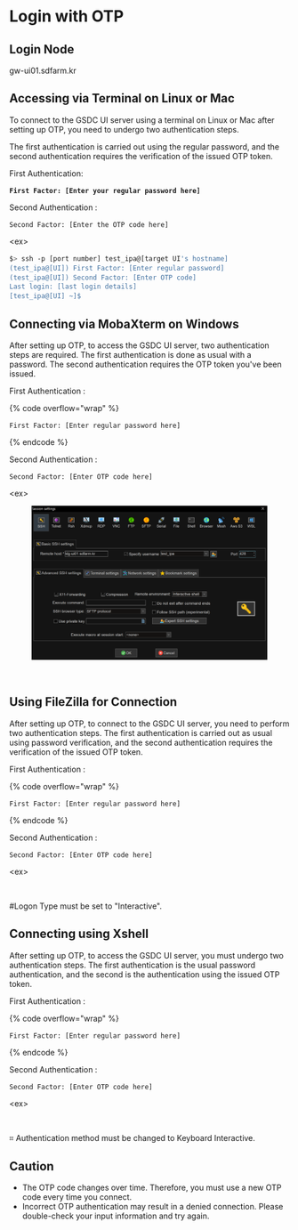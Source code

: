 # Login with OTP

## Login Node&#x20;

gw-ui01.sdfarm.kr



## Accessing via Terminal on Linux or Mac

To connect to the GSDC UI server using a terminal on Linux or Mac after setting up OTP, you need to undergo two authentication steps.&#x20;

The first authentication is carried out using the regular password, and the second authentication requires the verification of the issued OTP token.



First Authentication:

<pre data-overflow="wrap"><code><strong>First Factor: [Enter your regular password here]
</strong></code></pre>



Second Authentication :

```
Second Factor: [Enter the OTP code here]
```



\<ex>

```sh
$> ssh -p [port number] test_ipa@[target UI's hostname]
(test_ipa@[UI]) First Factor: [Enter regular password]
(test_ipa@[UI]) Second Factor: [Enter OTP code]
Last login: [last login details]
[test_ipa@[UI] ~]$
```





## Connecting via MobaXterm on Windows

After setting up OTP, to access the GSDC UI server, two authentication steps are required. The first authentication is done as usual with a password. The second authentication requires the OTP token you've been issued.



First Authentication :

{% code overflow="wrap" %}
```
First Factor: [Enter regular password here]
```
{% endcode %}



Second Authentication :

```
Second Factor: [Enter OTP code here]
```



\<ex>

<figure><img src=".gitbook/assets/SE-c6700a9b-0f39-4891-ab3c-a066d98dfb96 (1).png" alt=""><figcaption></figcaption></figure>

<figure><img src=".gitbook/assets/스크린샷_2023-10-18_오후_6.15.01 (1).png" alt=""><figcaption></figcaption></figure>



## Using FileZilla for Connection

After setting up OTP, to connect to the GSDC UI server, you need to perform two authentication steps. The first authentication is carried out as usual using password verification, and the second authentication requires the verification of the issued OTP token.



First Authentication :

{% code overflow="wrap" %}
```
First Factor: [Enter regular password here]
```
{% endcode %}



Second Authentication :

```
Second Factor: [Enter OTP code here]
```



\<ex>

<figure><img src=".gitbook/assets/스크린샷 2023-10-19 오후 5.30.25.png" alt=""><figcaption></figcaption></figure>

\#Logon Type must be set to "Interactive".



## Connecting using Xshell



After setting up OTP, to access the GSDC UI server, you must undergo two authentication steps. The first authentication is the usual password authentication, and the second is the authentication using the issued OTP token.&#x20;



First Authentication :

{% code overflow="wrap" %}
```
First Factor: [Enter regular password here]
```
{% endcode %}



Second Authentication :

```
Second Factor: [Enter OTP code here]
```



\<ex>

<figure><img src=".gitbook/assets/스크린샷 2023-10-19 오후 6.04.29.png" alt=""><figcaption></figcaption></figure>

⌗ Authentication method must be changed to Keyboard Interactive.

##

## Caution

* The OTP code changes over time. Therefore, you must use a new OTP code every time you connect.&#x20;
* Incorrect OTP authentication may result in a denied connection. Please double-check your input information and try again.
